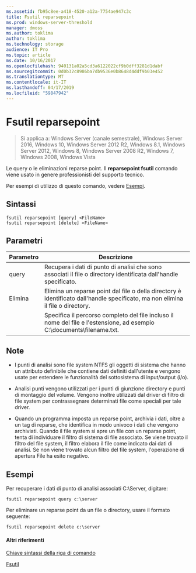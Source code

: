 ```yaml
---
ms.assetid: fb95c8ee-a418-4520-a12a-7754ae947c3c
title: Fsutil reparsepoint
ms.prod: windows-server-threshold
manager: dmoss
ms.author: toklima
author: toklima
ms.technology: storage
audience: IT Pro
ms.topic: article
ms.date: 10/16/2017
ms.openlocfilehash: 940131a02a5cd3a6122022cf9b0dff3281d1dabf
ms.sourcegitcommit: 0d0b32c8986ba7db9536e0b8648d4ddf9b03e452
ms.translationtype: MT
ms.contentlocale: it-IT
ms.lasthandoff: 04/17/2019
ms.locfileid: "59847942"
---
```

# <a name="fsutil-reparsepoint"></a>Fsutil reparsepoint
>Si applica a: Windows Server (canale semestrale), Windows Server 2016, Windows 10, Windows Server 2012 R2, Windows 8.1, Windows Server 2012, Windows 8, Windows Server 2008 R2, Windows 7, Windows 2008, Windows Vista

Le query o le eliminazioni reparse point.  Il **reparsepoint fsutil** comando viene usato in genere professionisti del supporto tecnico.

Per esempi di utilizzo di questo comando, vedere [Esempi](#BKMK_examples).

## <a name="syntax"></a>Sintassi

```
fsutil reparsepoint [query] <FileName>
fsutil reparsepoint [delete] <FileName>
```

## <a name="parameters"></a>Parametri

|Parametro|Descrizione|
|-------------|---------------|
|query|Recupera i dati di punto di analisi che sono associati il file o directory identificata dall'handle specificato.|
|Elimina|Elimina un reparse point dal file o della directory è identificato dall'handle specificato, ma non elimina il file o directory.|
|<FileName>|Specifica il percorso completo del file incluso il nome del file e l'estensione, ad esempio C:\documents\filename.txt.|

## <a name="remarks"></a>Note

-   I punti di analisi sono file system NTFS gli oggetti di sistema che hanno un attributo definibile che contiene dati definiti dall'utente e vengono usate per estendere le funzionalità del sottosistema di input/output (i/o).

-   Analisi punti vengono utilizzati per i punti di giunzione directory e punti di montaggio del volume. Vengono inoltre utilizzati dal driver di filtro di file system per contrassegnare determinati file come speciali per tale driver.

-   Quando un programma imposta un reparse point, archivia i dati, oltre a un tag di reparse, che identifica in modo univoco i dati che vengono archiviati. Quando il file system si apre un file con un reparse point, tenta di individuare il filtro di sistema di file associato. Se viene trovato il filtro del file system, il filtro elabora il file come indicato dai dati di analisi. Se non viene trovato alcun filtro del file system, l'operazione di apertura File ha esito negativo.

## <a name="BKMK_examples"></a>Esempi
Per recuperare i dati di punto di analisi associati C:\Server, digitare:

```
fsutil reparsepoint query c:\server
```

Per eliminare un reparse point da un file o directory, usare il formato seguente:

```
fsutil reparsepoint delete c:\server
```

#### <a name="additional-references"></a>Altri riferimenti
[Chiave sintassi della riga di comando](Command-Line-Syntax-Key.md)

[Fsutil](Fsutil.md)


